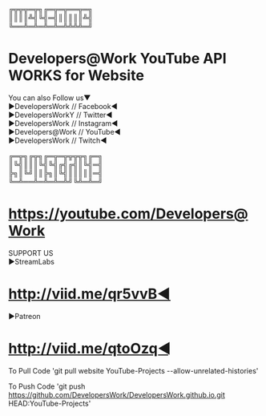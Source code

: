 ╔╦╦╦═╦╗╔═╦═╦══╦═╗             
║║║║╩╣╚╣═╣║║║║║╩╣             
╚══╩═╩═╩═╩═╩╩╩╩═╝
# Developers@Work YouTube API WORKS for Website


You can also Follow us▼             
►DevelopersWork // Facebook◄             
►DevelopersWorkY // Twitter◄             
►DevelopersWork // Instagram◄             
►Developers@Work // YouTube◄             
►DevelopersWork // Twitch◄             


╔═╦╗╔╦╗╔═╦═╦╦╦╦╗╔═╗              
║╚╣║║║╚╣╚╣╔╣╔╣║╚╣═╣             
╠╗║╚╝║║╠╗║╚╣║║║║║═╣             
╚═╩══╩═╩═╩═╩╝╚╩═╩═╝

# https://youtube.com/Developers@Work


SUPPORT US             
►StreamLabs
# http://viid.me/qr5vvB◄
►Patreon
# http://viid.me/qtoOzq◄


To Pull Code 'git pull website YouTube-Projects --allow-unrelated-histories'

To Push Code 'git push https://github.com/DevelopersWork/DevelopersWork.github.io.git  HEAD:YouTube-Projects'
